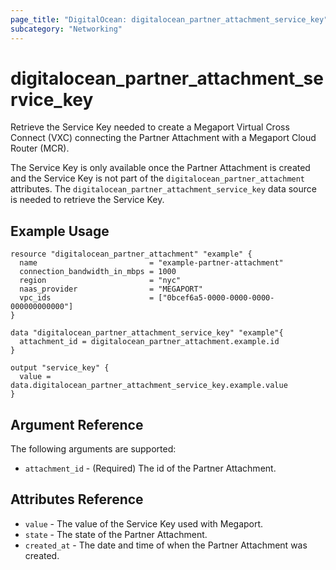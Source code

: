 ```yaml
---
page_title: "DigitalOcean: digitalocean_partner_attachment_service_key"
subcategory: "Networking"
---
```


# digitalocean_partner_attachment_service_key

Retrieve the Service Key needed to create a Megaport Virtual Cross Connect (VXC) connecting the Partner Attachment with a Megaport Cloud Router (MCR). 

The Service Key is only available once the Partner Attachment is created and the Service Key is not part of the `digitalocean_partner_attachment` attributes. The `digitalocean_partner_attachment_service_key` data source is needed to retrieve the Service Key.

## Example Usage

```hcl
resource "digitalocean_partner_attachment" "example" {
  name                         = "example-partner-attachment"
  connection_bandwidth_in_mbps = 1000
  region                       = "nyc"
  naas_provider                = "MEGAPORT"
  vpc_ids                      = ["0bcef6a5-0000-0000-0000-000000000000"]
}

data "digitalocean_partner_attachment_service_key" "example"{
  attachment_id = digitalocean_partner_attachment.example.id
}

output "service_key" {
  value = data.digitalocean_partner_attachment_service_key.example.value
}
```

## Argument Reference

The following arguments are supported:

* `attachment_id` - (Required) The id of the Partner Attachment.

## Attributes Reference

* `value` - The value of the Service Key used with Megaport.
* `state` - The state of the Partner Attachment.
* `created_at` - The date and time of when the Partner Attachment was created.
